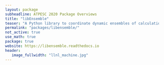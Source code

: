 ```yaml
---
layout: package
subheadline: ATPESC 2020 Package Overviews
title: "libEnsemble"
teaser: "A Python library to coordinate dynamic ensembles of calculations"
permalink: "packages/libensemble/"
not_active: true
use_math: true
package: true
website: https://libensemble.readthedocs.io
header:
   image_fullwidth: "llnl_machine.jpg"
---
```

